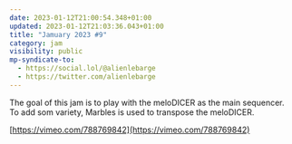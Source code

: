 ```yaml
---
date: 2023-01-12T21:00:54.348+01:00
updated: 2023-01-12T21:03:36.043+01:00
title: "Jamuary 2023 #9"
category: jam
visibility: public
mp-syndicate-to:
  - https://social.lol/@alienlebarge
  - https://twitter.com/alienlebarge
---
```

The goal of this jam is to play with the meloDICER as the main sequencer. To add som variety, Marbles is used to transpose the meloDICER.

[https://vimeo.com/788769842](https://vimeo.com/788769842)
